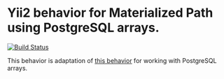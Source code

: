 # Yii2 behavior for Materialized Path using PostgreSQL arrays.

[![Build Status](https://travis-ci.org/grnrbt/yii2-materialized-path-postgres-array.svg?branch=master)](https://travis-ci.org/grnrbt/yii2-materialized-path-postgres-array)

This behavior is adaptation of [this behavior](https://github.com/paulzi/yii2-materialized-path) for working with PostgreSQL arrays.



